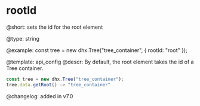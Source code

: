 rootId
=============

@short: sets the id for the root element





@type: string

@example: 
const tree = new dhx.Tree("tree_container", {
    rootId: "root"
});


@template:	api_config
@descr: 
By default, the root element takes the id of a Tree container.

~~~js
const tree = new dhx.Tree("tree_container");
tree.data.getRoot() -> "tree_container"
~~~

@changelog: added in v7.0
